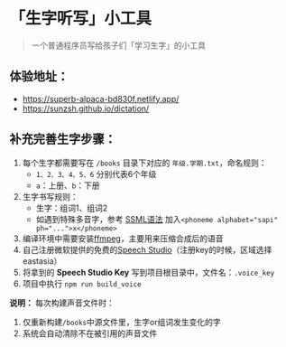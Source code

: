 # 「生字听写」小工具
> 一个普通程序员写给孩子们「学习生字」的小工具

## 体验地址：
* https://superb-alpaca-bd830f.netlify.app/
* https://sunzsh.github.io/dictation/


## 补充完善生字步骤：
1. 每个生字都需要写在 `/books` 目录下对应的 `年级.学期.txt`，命名规则：
   * `1、2、3、4、5、6` 分别代表6个年级
   * `a`：上册、`b`：下册
2. 生字书写规则：
   * 生字：组词1、组词2
   * 如遇到特殊多音字，参考 [SSML语法](https://learn.microsoft.com/en-us/azure/ai-services/speech-service/speech-ssml-phonetic-sets#zh-cn) 加入`<phoneme alphabet="sapi" ph="...">x</phoneme>`
3. 编译环境中需要安装[ffmpeg](https://ffmpeg.org/)，主要用来压缩合成后的语音
4. 自己注册微软提供的免费的[Speech Studio](https://speech.microsoft.com/portal)（注册key的时候，区域选择eastasia）
5. 将拿到的 **Speech Studio Key** 写到项目根目录中，文件名：`.voice_key`
6. 项目中执行 `npm run build_voice`

**说明：** 每次构建声音文件时：
1. 仅重新构建`/books`中源文件里，生字or组词发生变化的字
2. 系统会自动清除不在被引用的声音文件

